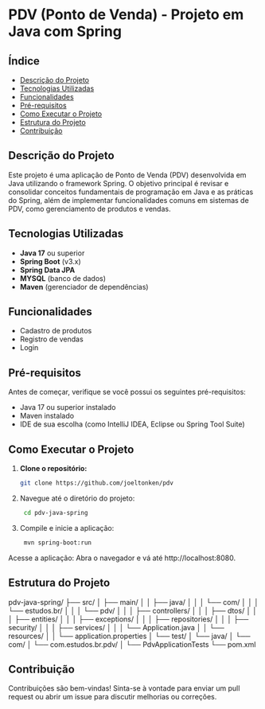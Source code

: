 # PDV (Ponto de Venda) - Projeto em Java com Spring

## Índice

- [Descrição do Projeto](#descrição-do-projeto)
- [Tecnologias Utilizadas](#tecnologias-utilizadas)
- [Funcionalidades](#funcionalidades)
- [Pré-requisitos](#pré-requisitos)
- [Como Executar o Projeto](#como-executar-o-projeto)
- [Estrutura do Projeto](#estrutura-do-projeto)
- [Contribuição](#contribuição)

## Descrição do Projeto

Este projeto é uma aplicação de Ponto de Venda (PDV) desenvolvida em Java utilizando o framework Spring. O objetivo principal é revisar e consolidar conceitos fundamentais de programação em Java e as práticas do Spring, além de implementar funcionalidades comuns em sistemas de PDV, como gerenciamento de produtos e vendas.

## Tecnologias Utilizadas

- **Java 17** ou superior
- **Spring Boot** (v3.x)
- **Spring Data JPA**
- **MYSQL** (banco de dados)
- **Maven** (gerenciador de dependências)

## Funcionalidades

- Cadastro de produtos
- Registro de vendas
- Login

## Pré-requisitos

Antes de começar, verifique se você possui os seguintes pré-requisitos:

- Java 17 ou superior instalado
- Maven instalado
- IDE de sua escolha (como IntelliJ IDEA, Eclipse ou Spring Tool Suite)

## Como Executar o Projeto

1. **Clone o repositório:**
   ```bash
   git clone https://github.com/joeltonken/pdv
   ```
2. Navegue até o diretório do projeto:

   ```bash
    cd pdv-java-spring
   ```
   
3. Compile e inicie a aplicação:

   ```bash
    mvn spring-boot:run
   ```
   
Acesse a aplicação: Abra o navegador e vá até http://localhost:8080.

## Estrutura do Projeto

pdv-java-spring/
├── src/
│   ├── main/
│   │   ├── java/
│   │   │   └── com/
│   │   │       └── estudos.br/
│   │   │           └── pdv/
│   │   │               ├── controllers/
│   │   │               ├── dtos/
│   │   │               ├── entities/
│   │   │               ├── exceptions/
│   │   │               ├── repositories/
│   │   │               ├── security/
│   │   │               ├── services/
│   │   │               └── Application.java
│   │   └── resources/
│   │       └── application.properties
│   └── test/
│       └── java/
│           └── com/
│               └── com.estudos.br.pdv/
│                   └── PdvApplicationTests
└── pom.xml

## Contribuição

Contribuições são bem-vindas! Sinta-se à vontade para enviar um pull request ou abrir um issue para discutir melhorias ou correções.




   

